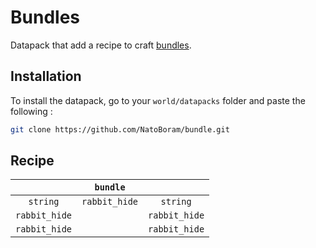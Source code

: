 # Bundles

Datapack that add a recipe to craft [bundles](https://minecraft.wiki/w/Bundle).

## Installation

To install the datapack, go to your `world/datapacks` folder and paste the following :

```sh
git clone https://github.com/NatoBoram/bundle.git
```

## Recipe

|               |   `bundle`    |               |
| :-----------: | :-----------: | :-----------: |
|   `string`    | `rabbit_hide` |   `string`    |
| `rabbit_hide` |               | `rabbit_hide` |
| `rabbit_hide` |               | `rabbit_hide` |
